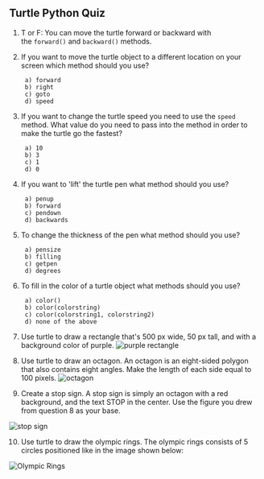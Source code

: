 ## Turtle Python Quiz 

1) T or F: You can move the turtle forward or backward with  
the ``forward()`` and ``backward()`` methods. 
  
2) If you want to move the turtle object to a different location on your screen which method should you use?  
  
		a) forward  
		b) right  
		c) goto  
		d) speed  
  
3) If you want to change the turtle speed you need to use the ``speed`` method. What value do you need to pass into the method in order to make the turtle go the fastest?  
  
		a) 10  
		b) 3  
		c) 1  
		d) 0  
  
4) If you want to 'lift' the turtle pen what method should you use? 

		a) penup  
		b) forward  
		c) pendown  
		d) backwards  
  
5) To change the thickness of the pen what method should you use?  

		a) pensize  
		b) filling  
		c) getpen  
		d) degrees  
  
6) To fill in the color of a turtle object what methods should you use?  

		a) color()  
		b) color(colorstring)  
		c) color(colorstring1, colorstring2)  
		d) none of the above  

7) Use turtle to draw a rectangle that's 500 px wide, 50 px tall, and with a background color of purple. 
![purple rectangle](images/purple_rect.jpg)

8) Use turtle to draw an octagon. An octagon is an eight-sided polygon that also contains eight angles. Make the length of each side equal to 100 pixels. 
![octagon](/images/octagon.jpg)

9) Create a stop sign. A stop sign is simply an octagon with a red background, and the text STOP in the center. Use the figure you drew from question 8 as your base. 

![stop sign](/images/stop_sign.jpg)

10)  Use turtle to draw the olympic rings. The olympic rings consists of 5 circles positioned like in the image shown below:

![Olympic Rings](/images/olympic_rings.jpg)		